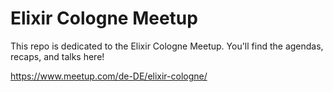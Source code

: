 # Elixir Cologne Meetup

This repo is dedicated to the Elixir Cologne Meetup. You'll find the agendas, recaps, and talks here!

https://www.meetup.com/de-DE/elixir-cologne/


